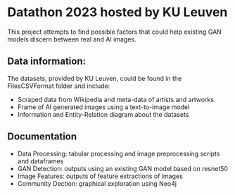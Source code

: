 # Datathon 2023 hosted by KU Leuven
This project attempts to find possible factors that could help existing GAN models discern between real and AI images. 

## Data information: 
The datasets, provided by KU Leuven, could be found in the FilesCSVFormat folder and include:
  - Scraped data from Wikipedia and meta-data of artists and artworks. 
  - Frame of AI generated images using a text-to-image model
  - Information and Entity-Relation diagram about the datasets

## Documentation
  - Data Processing: tabular processing and image preprocessing scripts and dataframes 
  - GAN Detection: outputs using an existing GAN model based on resnet50
  - Image Features: outputs of feature extractions of images 
  - Community Dection: graphical exploration using Neo4j
